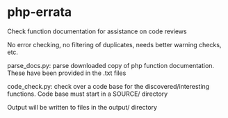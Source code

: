 # php-errata
Check function documentation for assistance on code reviews

No error checking, no filtering of duplicates, needs better warning checks, etc.

parse_docs.py: parse downloaded copy of php function documentation. These have been provided in the .txt files

code_check.py: check over a code base for the discovered/interesting functions. Code base must start in a SOURCE/ directory

Output will be written to files in the output/ directory
